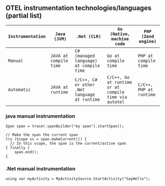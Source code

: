 ## OTEL instrumentation technologies/languages (partial list)

| `Instrumentation`  | `Java (JVM)`                   | `.Net (CLR)`                                    | `Go (Native, machine code`                             | `PHP (Zend engine)`           |
|--------------------|--------------------------------|-------------------------------------------------|--------------------------------------------------------|-------------------------------|
| `Manual`           | `JAVA at compile time`         | `C# (managed language) at compile time`         | `Go at compile time`                                   | `PHP at compile time`         |
| `Automatic`        | `JAVA at runtime`              | `C/C++, C# or other .Net language at runtime`   | `C/C++, Go at runtime or at compile time via autotel`  | `C/C++, PHP at runtime`       |

### java manual instrumentation

```
Span span = tracer.spanBuilder("my span").startSpan();

// Make the span the current span
try (Scope ss = span.makeCurrent()) {
  // In this scope, the span is the current/active span
} finally {
    span.end();
}
```

### .Net manual instrumentation

```
using var myActivity = MyActivitySource.StartActivity("SayHello");
```
